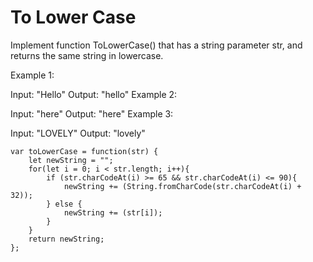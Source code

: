 # To Lower Case

Implement function ToLowerCase() that has a string parameter str, and returns the same string in lowercase.



Example 1:

Input: "Hello"
Output: "hello"
Example 2:

Input: "here"
Output: "here"
Example 3:

Input: "LOVELY"
Output: "lovely"


```
var toLowerCase = function(str) {
    let newString = "";
    for(let i = 0; i < str.length; i++){
        if (str.charCodeAt(i) >= 65 && str.charCodeAt(i) <= 90){
            newString += (String.fromCharCode(str.charCodeAt(i) + 32));
        } else {
            newString += (str[i]);
        }
    }
    return newString;
};
```
